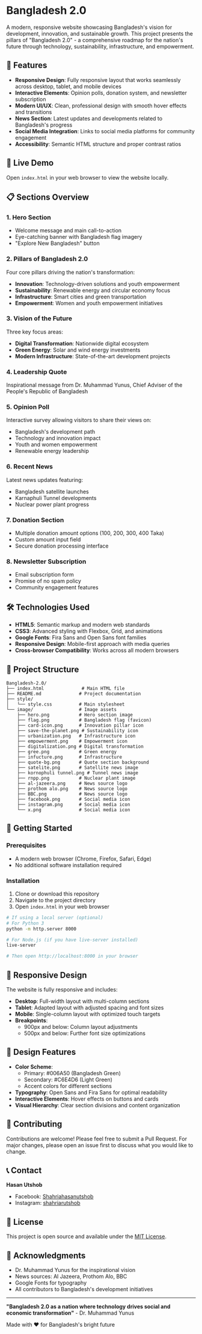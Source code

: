 # Bangladesh 2.0

A modern, responsive website showcasing Bangladesh's vision for development, innovation, and sustainable growth. This project presents the pillars of "Bangladesh 2.0" - a comprehensive roadmap for the nation's future through technology, sustainability, infrastructure, and empowerment.

## 🌟 Features

- **Responsive Design**: Fully responsive layout that works seamlessly across desktop, tablet, and mobile devices
- **Interactive Elements**: Opinion polls, donation system, and newsletter subscription
- **Modern UI/UX**: Clean, professional design with smooth hover effects and transitions
- **News Section**: Latest updates and developments related to Bangladesh's progress
- **Social Media Integration**: Links to social media platforms for community engagement
- **Accessibility**: Semantic HTML structure and proper contrast ratios

## 🚀 Live Demo

Open `index.html` in your web browser to view the website locally.

## 📋 Sections Overview

### 1. Hero Section
- Welcome message and main call-to-action
- Eye-catching banner with Bangladesh flag imagery
- "Explore New Bangladesh" button

### 2. Pillars of Bangladesh 2.0
Four core pillars driving the nation's transformation:
- **Innovation**: Technology-driven solutions and youth empowerment
- **Sustainability**: Renewable energy and circular economy focus
- **Infrastructure**: Smart cities and green transportation
- **Empowerment**: Women and youth empowerment initiatives

### 3. Vision of the Future
Three key focus areas:
- **Digital Transformation**: Nationwide digital ecosystem
- **Green Energy**: Solar and wind energy investments
- **Modern Infrastructure**: State-of-the-art development projects

### 4. Leadership Quote
Inspirational message from Dr. Muhammad Yunus, Chief Adviser of the People's Republic of Bangladesh

### 5. Opinion Poll
Interactive survey allowing visitors to share their views on:
- Bangladesh's development path
- Technology and innovation impact
- Youth and women empowerment
- Renewable energy leadership

### 6. Recent News
Latest news updates featuring:
- Bangladesh satellite launches
- Karnaphuli Tunnel developments
- Nuclear power plant progress

### 7. Donation Section
- Multiple donation amount options (100, 200, 300, 400 Taka)
- Custom amount input field
- Secure donation processing interface

### 8. Newsletter Subscription
- Email subscription form
- Promise of no spam policy
- Community engagement features

## 🛠️ Technologies Used

- **HTML5**: Semantic markup and modern web standards
- **CSS3**: Advanced styling with Flexbox, Grid, and animations
- **Google Fonts**: Fira Sans and Open Sans font families
- **Responsive Design**: Mobile-first approach with media queries
- **Cross-browser Compatibility**: Works across all modern browsers

## 📁 Project Structure

```
Bangladesh-2.0/
├── index.html              # Main HTML file
├── README.md              # Project documentation
├── style/
│   └── style.css          # Main stylesheet
└── image/                 # Image assets
    ├── hero.png           # Hero section image
    ├── flag.png           # Bangladesh flag (favicon)
    ├── card-icon.png      # Innovation pillar icon
    ├── save-the-planet.png # Sustainability icon
    ├── urbanization.png   # Infrastructure icon
    ├── empowerment.png    # Empowerment icon
    ├── digitalization.png # Digital transformation
    ├── gree.png           # Green energy
    ├── infucture.png      # Infrastructure
    ├── quote-bg.png       # Quote section background
    ├── satelite.png       # Satellite news image
    ├── kornophuli tunnel.png # Tunnel news image
    ├── rnpp.png           # Nuclear plant image
    ├── al-jazeera.png     # News source logo
    ├── prothom alo.png    # News source logo
    ├── BBC.png            # News source logo
    ├── facebook.png       # Social media icon
    ├── instagram.png      # Social media icon
    └── x.png              # Social media icon
```

## 🚀 Getting Started

### Prerequisites
- A modern web browser (Chrome, Firefox, Safari, Edge)
- No additional software installation required

### Installation
1. Clone or download this repository
2. Navigate to the project directory
3. Open `index.html` in your web browser

```bash
# If using a local server (optional)
# For Python 3
python -m http.server 8000

# For Node.js (if you have live-server installed)
live-server

# Then open http://localhost:8000 in your browser
```

## 📱 Responsive Design

The website is fully responsive and includes:
- **Desktop**: Full-width layout with multi-column sections
- **Tablet**: Adapted layout with adjusted spacing and font sizes
- **Mobile**: Single-column layout with optimized touch targets
- **Breakpoints**: 
  - 900px and below: Column layout adjustments
  - 500px and below: Further font size optimizations

## 🎨 Design Features

- **Color Scheme**: 
  - Primary: #006A50 (Bangladesh Green)
  - Secondary: #C6E4D6 (Light Green)
  - Accent colors for different sections
- **Typography**: Open Sans and Fira Sans for optimal readability
- **Interactive Elements**: Hover effects on buttons and cards
- **Visual Hierarchy**: Clear section divisions and content organization

## 🤝 Contributing

Contributions are welcome! Please feel free to submit a Pull Request. For major changes, please open an issue first to discuss what you would like to change.

## 📞 Contact

**Hasan Utshob**
- Facebook: [Shahriahasanutshob](https://www.facebook.com/Shahriahasanutshob/)
- Instagram: [shahriarutshob](https://www.instagram.com/shahriarutshob/)

## 📄 License

This project is open source and available under the [MIT License](LICENSE).

## 🙏 Acknowledgments

- Dr. Muhammad Yunus for the inspirational vision
- News sources: Al Jazeera, Prothom Alo, BBC
- Google Fonts for typography
- All contributors to Bangladesh's development initiatives

---

**"Bangladesh 2.0 as a nation where technology drives social and economic transformation"** - Dr. Muhammad Yunus

Made with ❤️ for Bangladesh's bright future
